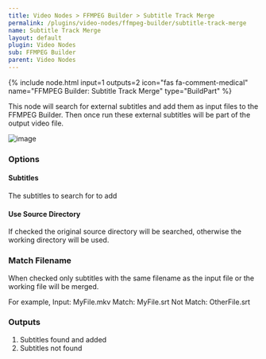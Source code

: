```yaml
---
title: Video Nodes > FFMPEG Builder > Subtitle Track Merge
permalink: /plugins/video-nodes/ffmpeg-builder/subtitle-track-merge
name: Subtitle Track Merge
layout: default
plugin: Video Nodes
sub: FFMPEG Builder
parent: Video Nodes
---
```


{% include node.html input=1 outputs=2 icon="fas fa-comment-medical" name="FFMPEG Builder: Subtitle Track Merge" type="BuildPart" %}


This node will search for external subtitles and add them as input files to the FFMPEG Builder.  Then once run these external subtitles will be part of the output video file.

![image](https://user-images.githubusercontent.com/958400/167319446-523eb0a4-88be-4526-9d98-eb998edf9e46.png)


### Options
#### Subtitles
The subtitles to search for to add

#### Use Source Directory
If checked the original source directory will be searched, otherwise the working directory will be used.

### Match Filename
When checked only subtitles with the same filename as the input file or the working file will be merged.

For example,
Input: MyFile.mkv
Match: MyFile.srt
Not Match: OtherFile.srt

### Outputs
1. Subtitles found and added
2. Subtitles not found